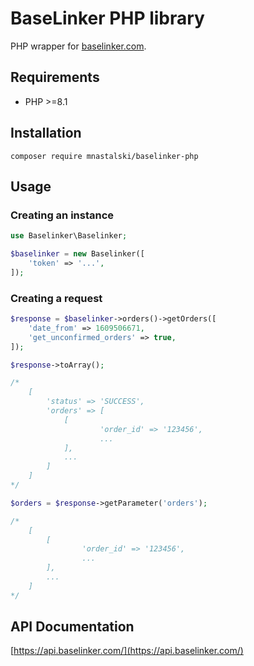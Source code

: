 # BaseLinker PHP library

PHP wrapper for [baselinker.com](https://baselinker.com/).

## Requirements

- PHP >=8.1

## Installation

```shell script
composer require mnastalski/baselinker-php
```

## Usage

### Creating an instance

```php
use Baselinker\Baselinker;

$baselinker = new Baselinker([
    'token' => '...',
]);
```

### Creating a request

```php
$response = $baselinker->orders()->getOrders([
    'date_from' => 1609506671,
    'get_unconfirmed_orders' => true,
]);

$response->toArray();

/*
    [
        'status' => 'SUCCESS',
        'orders' => [
            [
                    'order_id' => '123456',
                    ...
            ],
            ...
        ]
    ]
*/

$orders = $response->getParameter('orders');

/*
    [
        [
                'order_id' => '123456',
                ...
        ],
        ...
    ]
*/
```

## API Documentation

[https://api.baselinker.com/](https://api.baselinker.com/)
